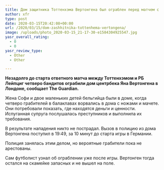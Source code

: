 ```yaml
---
title: Дом защитника Тоттенхэма Вертонгена был ограблен перед матчем с РБ Лейпциг
author: xfr
type: post
date: 2020-03-15T20:42:08+00:00
url: /2020/03/15/dom-zashhitnika-tottenhema-vertongena/
image: /uploads/photo_2020-03-15_21-17-30-e1584304925547.jpg
yasr_overall_rating:
  - 0
  - 0
yasr_review_type:
  - Other
  - Other

---
```

**Незадолго до старта ответного матча между Тоттенхэмом и РБ Лейпциг четверо бандитов ограбили дом центрбека Яна Вертонгена в Лондоне, сообщает The Guardian.**

Жена Софи и двое маленьких детей бельгийца были в доме, когда четверо грабителей в балаклавах ворвались в дома с ножами и мачете. Они потребовали показать, где находятся деньги и ценности. Испуганная супруга послушалась преступников и выполнила их требования.

В результате нападения никто не пострадал. Вызов в полицию из дома Вертонгена поступил в 19:49, за 10 минут до старта игры в Германии.

Полиция занялась этим делом, но вероятные грабители пока не арестованы.

Сам футболист узнал об ограблении уже после игры. Вертонген тогда остался на скамейке запасных и не вышел на поле.